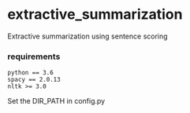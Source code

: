 # extractive_summarization
Extractive summarization using sentence scoring

### requirements
    python == 3.6
    spacy == 2.0.13
    nltk >= 3.0
    
Set the DIR_PATH in config.py     
